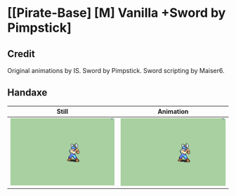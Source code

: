 # [\[Pirate-Base\] \[M\] Vanilla +Sword by Pimpstick]

## Credit

Original animations by IS.
Sword by Pimpstick.
Sword scripting by Maiser6.
	
## Handaxe

| Still | Animation |
| :---: | :-------: |
| ![Handaxe still](./Handaxe_000.png) | ![Handaxe animation](./Handaxe.gif) |
